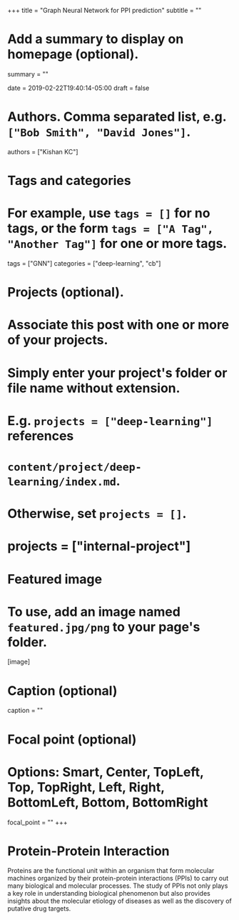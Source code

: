 +++
title = "Graph Neural Network for PPI prediction"
subtitle = ""

# Add a summary to display on homepage (optional).
summary = ""

date = 2019-02-22T19:40:14-05:00
draft = false

# Authors. Comma separated list, e.g. `["Bob Smith", "David Jones"]`.
authors = ["Kishan KC"]

# Tags and categories
# For example, use `tags = []` for no tags, or the form `tags = ["A Tag", "Another Tag"]` for one or more tags.
tags = ["GNN"]
categories = ["deep-learning", "cb"]

# Projects (optional).
#   Associate this post with one or more of your projects.
#   Simply enter your project's folder or file name without extension.
#   E.g. `projects = ["deep-learning"]` references 
#   `content/project/deep-learning/index.md`.
#   Otherwise, set `projects = []`.
# projects = ["internal-project"]

# Featured image
# To use, add an image named `featured.jpg/png` to your page's folder. 
[image]
  # Caption (optional)
  caption = ""

  # Focal point (optional)
  # Options: Smart, Center, TopLeft, Top, TopRight, Left, Right, BottomLeft, Bottom, BottomRight
  focal_point = ""
+++

# Protein-Protein Interaction
Proteins are the functional unit within an organism that form molecular machines organized by their protein-protein interactions (PPIs) to carry out many biological and molecular processes. The study of PPIs not only plays a key role in understanding biological phenomenon but also provides insights about the molecular etiology of diseases as well as the discovery of putative drug targets. 


```python

```


```python

```
